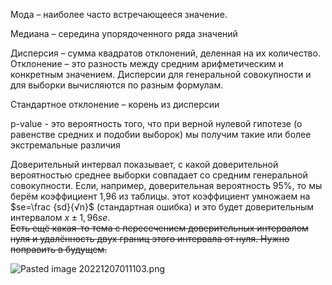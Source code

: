 Мода – наиболее часто встречающееся значение.  
  
Медиана – середина упорядоченного ряда значений  
  
Дисперсия – сумма квадратов отклонений, деленная на их количество. Отклонение – это разность между средним арифметическим и конкретным значением. Дисперсии для генеральной совокупности и для выборки вычисляются по разным формулам.   
  
Стандартное отклонение – корень из дисперсии  
  
p-value - это вероятность того, что при верной нулевой гипотезе (о равенстве средних и подобии выборок) мы получим такие или более экстремальные различия  
  
Доверительный интервал показывает, с какой доверительной вероятностью среднее выборки совпадает со средним генеральной совокупности. Если, например, доверительная вероятность 95%, то мы берём коэффициент 1,96 из таблицы. этот коэффициент умножаем на $se=\frac {sd}{√n}$ (стандартная ошибка) и это будет доверительным интервалом $x ± 1,96se$.   
~~Есть ещё какая-то тема с пересечением доверительных интервалом нуля и удалённость двух границ этого интервала от нуля. Нужно поправить в будущем.~~   
  
![Pasted image 20221207011103.png](https://github.com/PolkaDott/Data-Science-Summaries/blob/main/Мат.Статистика/attachments/Pasted%20image%2020221207011103.png?raw=true)